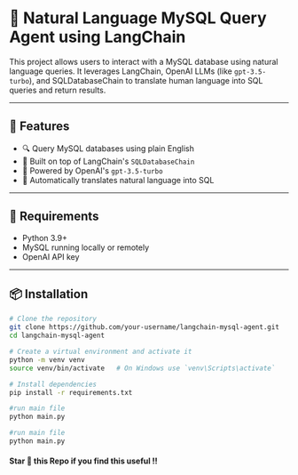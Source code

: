 # 🧠 Natural Language MySQL Query Agent using LangChain

This project allows users to interact with a MySQL database using natural language queries. It leverages LangChain, OpenAI LLMs (like `gpt-3.5-turbo`), and SQLDatabaseChain to translate human language into SQL queries and return results.

---

## 🚀 Features

- 🔍 Query MySQL databases using plain English
- 🤖 Built on top of LangChain's `SQLDatabaseChain`
- 🧠 Powered by OpenAI's `gpt-3.5-turbo`
- 🧪 Automatically translates natural language into SQL

---

## 🧰 Requirements

- Python 3.9+
- MySQL running locally or remotely
- OpenAI API key

---

## 📦 Installation

```bash
# Clone the repository
git clone https://github.com/your-username/langchain-mysql-agent.git
cd langchain-mysql-agent

# Create a virtual environment and activate it
python -m venv venv
source venv/bin/activate   # On Windows use `venv\Scripts\activate`

# Install dependencies
pip install -r requirements.txt

#run main file
python main.py

#run main file
python main.py
```


#### Star 🌟 this Repo if you find this useful !!
